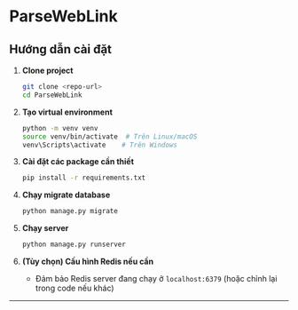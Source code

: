 # ParseWebLink

## Hướng dẫn cài đặt

1. **Clone project**
   ```bash
   git clone <repo-url>
   cd ParseWebLink
   ```

2. **Tạo virtual environment**
   ```bash
   python -m venv venv
   source venv/bin/activate  # Trên Linux/macOS
   venv\Scripts\activate    # Trên Windows
   ```

3. **Cài đặt các package cần thiết**
   ```bash
   pip install -r requirements.txt
   ```

4. **Chạy migrate database**
   ```bash
   python manage.py migrate
   ```

5. **Chạy server**
   ```bash
   python manage.py runserver
   ```

6. **(Tùy chọn) Cấu hình Redis nếu cần**
   - Đảm bảo Redis server đang chạy ở `localhost:6379` (hoặc chỉnh lại trong code nếu khác)

---